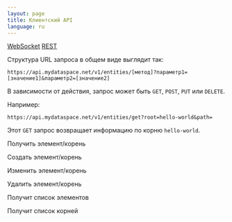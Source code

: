 ```yaml
---
layout: page
title: Клиентский API
language: ru
---
```


<div class="page-tab-list">
    <a href="/ru/docs/client-api" class="page-tab">WebSocket</a>
    <a href="/ru/docs/client-api/websocket" class="page-tab page-tab--active">REST</a>
</div>

Структура URL запроса в общем виде выглядит так:

````
https://api.mydataspace.net/v1/entities/[метод]?параметр1=[значение1]&параметр2=[значение2]
````

В зависимости от действия, запрос может быть ```GET```, ```POST```, ```PUT``` или ```DELETE```.

Например:

```
https://api.mydataspace.net/v1/entities/get?root=hello-world&path=
```

Этот ```GET``` запрос возвращает информацию по корню ```hello-world```.

Получить элемент/корень

Создать элемент/корень

Изменить элемент/корень

Удалить элемент/корень

Получит список элементов

Получит список корней
